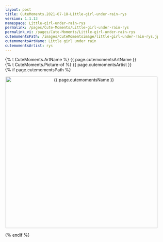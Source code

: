 ```yaml
---
layout: post
title: CuteMoments.2021-07-18-Little-girl-under-rain-rys
version: 1.1.13
namespace: Little-girl-under-rain-rys
permalink: /pages/Cute-Moments/Little-girl-under-rain-rys
permalink_vi: /pages/Cute-Moments/Little-girl-under-rain-rys
cutemomentsPath: /images/CuteMomentsimage/little-girl-under-rain-rys.jpeg
cutemomentsArtName: Little girl under rain
cutemomentsArtist: rys
---
```


  <div class="picture">
  <div>  {% t CuteMoments.ArtName %} {{ page.cutemomentsArtName }} </div>
  <div>{% t CuteMoments.Picture-of %} {{ page.cutemomentsArtist }}</div>
  {% if page.cutemomentsPath %}<p align="center"> <img width="500" src="{{ page.cutemomentsPath }}" alt="{{ page.cutemomentsName }}"></p> {% endif %}
  </div>
